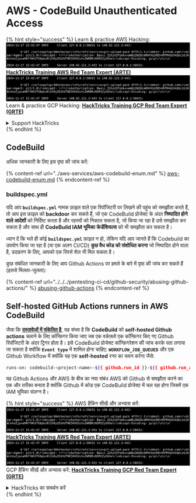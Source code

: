 # AWS - CodeBuild Unauthenticated Access

{% hint style="success" %}
Learn & practice AWS Hacking:<img src="../../../.gitbook/assets/image (1).png" alt="" data-size="line">[**HackTricks Training AWS Red Team Expert (ARTE)**](https://training.hacktricks.xyz/courses/arte)<img src="../../../.gitbook/assets/image (1).png" alt="" data-size="line">\
Learn & practice GCP Hacking: <img src="../../../.gitbook/assets/image (2).png" alt="" data-size="line">[**HackTricks Training GCP Red Team Expert (GRTE)**<img src="../../../.gitbook/assets/image (2).png" alt="" data-size="line">](https://training.hacktricks.xyz/courses/grte)

<details>

<summary>Support HackTricks</summary>

* Check the [**subscription plans**](https://github.com/sponsors/carlospolop)!
* **Join the** 💬 [**Discord group**](https://discord.gg/hRep4RUj7f) or the [**telegram group**](https://t.me/peass) or **follow** us on **Twitter** 🐦 [**@hacktricks\_live**](https://twitter.com/hacktricks\_live)**.**
* **Share hacking tricks by submitting PRs to the** [**HackTricks**](https://github.com/carlospolop/hacktricks) and [**HackTricks Cloud**](https://github.com/carlospolop/hacktricks-cloud) github repos.

</details>
{% endhint %}

## CodeBuild

अधिक जानकारी के लिए इस पृष्ठ की जांच करें:

{% content-ref url="../aws-services/aws-codebuild-enum.md" %}
[aws-codebuild-enum.md](../aws-services/aws-codebuild-enum.md)
{% endcontent-ref %}

### buildspec.yml

यदि आप **`buildspec.yml`** नामक फ़ाइल वाले एक रिपॉजिटरी पर लिखने की पहुंच को समझौता करते हैं, तो आप इस फ़ाइल को **backdoor** कर सकते हैं, जो एक CodeBuild प्रोजेक्ट के अंदर **निष्पादित होने वाले आदेशों** को निर्दिष्ट करता है और रहस्यों को निकाल सकता है, जो किया जा रहा है उसे समझौता कर सकता है और साथ ही **CodeBuild IAM भूमिका क्रेडेंशियल्स** को भी समझौता कर सकता है।

ध्यान दें कि भले ही कोई **`buildspec.yml`** फ़ाइल न हो, लेकिन यदि आप जानते हैं कि Codebuild का उपयोग किया जा रहा है (या एक अलग CI/CD) **कुछ वैध कोड को संशोधित करना** जो निष्पादित होने वाला है, उदाहरण के लिए, आपको एक रिवर्स शेल भी मिल सकता है।

कुछ संबंधित जानकारी के लिए आप Github Actions पर हमले के बारे में पृष्ठ की जांच कर सकते हैं (इससे मिलता-जुलता):

{% content-ref url="../../../pentesting-ci-cd/github-security/abusing-github-actions/" %}
[abusing-github-actions](../../../pentesting-ci-cd/github-security/abusing-github-actions/)
{% endcontent-ref %}

## Self-hosted GitHub Actions runners in AWS CodeBuild <a href="#action-runner" id="action-runner"></a>

जैसा कि [**दस्तावेज़ों में संकेतित है**](https://docs.aws.amazon.com/codebuild/latest/userguide/action-runner.html), यह संभव है कि **CodeBuild** को **self-hosted Github actions** चलाने के लिए कॉन्फ़िगर किया जाए जब एक वर्कफ़्लो एक कॉन्फ़िगर किए गए Github रिपॉजिटरी के अंदर ट्रिगर होता है। इसे CodeBuild प्रोजेक्ट कॉन्फ़िगरेशन की जांच करके पता लगाया जा सकता है क्योंकि **`Event type`** में शामिल होना चाहिए: **`WORKFLOW_JOB_QUEUED`** और एक Github Workflow में क्योंकि यह एक **self-hosted** रनर का चयन करेगा जैसे:
```bash
runs-on: codebuild-<project-name>-${{ github.run_id }}-${{ github.run_attempt }}
```
यह Github Actions और AWS के बीच का नया संबंध AWS को Github से समझौता करने का एक और तरीका बनाता है क्योंकि Github में कोड एक CodeBuild प्रोजेक्ट में चल रहा होगा जिसमें एक IAM भूमिका संलग्न है।

{% hint style="success" %}
AWS हैकिंग सीखें और अभ्यास करें:<img src="../../../.gitbook/assets/image (1).png" alt="" data-size="line">[**HackTricks Training AWS Red Team Expert (ARTE)**](https://training.hacktricks.xyz/courses/arte)<img src="../../../.gitbook/assets/image (1).png" alt="" data-size="line">\
GCP हैकिंग सीखें और अभ्यास करें: <img src="../../../.gitbook/assets/image (2).png" alt="" data-size="line">[**HackTricks Training GCP Red Team Expert (GRTE)**<img src="../../../.gitbook/assets/image (2).png" alt="" data-size="line">](https://training.hacktricks.xyz/courses/grte)

<details>

<summary>HackTricks का समर्थन करें</summary>

* [**सदस्यता योजनाएँ**](https://github.com/sponsors/carlospolop) देखें!
* **हमारे** 💬 [**Discord समूह**](https://discord.gg/hRep4RUj7f) या [**telegram समूह**](https://t.me/peass) में शामिल हों या **Twitter** 🐦 पर हमें **फॉलो करें** [**@hacktricks\_live**](https://twitter.com/hacktricks\_live)**.**
* **हैकिंग ट्रिक्स साझा करें और** [**HackTricks**](https://github.com/carlospolop/hacktricks) और [**HackTricks Cloud**](https://github.com/carlospolop/hacktricks-cloud) github रिपोजिटरी में PR सबमिट करें।

</details>
{% endhint %}
